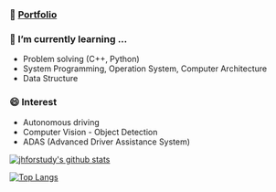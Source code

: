 <!--
**jhforstudy/jhforstudy** is a ✨ _special_ ✨ repository because its `README.md` (this file) appears on your GitHub profile.

Here are some ideas to get you started:

- 🔭 I’m currently working on ...
- 🌱 I’m currently learning ...
- 👯 I’m looking to collaborate on ...
- 🤔 I’m looking for help with ...
- 💬 Ask me about ...
- 📫 How to reach me: ...
- 😄 Pronouns: ...
- ⚡ Fun fact: ...
-->

### 🔭 [Portfolio](https://jhforstudy.notion.site/Portfolio-of-Me-2ffe6bec76f449038c0e11a85a96b68c)
### 🌱 I’m currently learning ...
- Problem solving (C++, Python)
- System Programming, Operation System, Computer Architecture
- Data Structure
### 😄 Interest
- Autonomous driving
- Computer Vision - Object Detection
- ADAS (Advanced Driver Assistance System)

[![jhforstudy's github stats](https://github-readme-stats.vercel.app/api?username=jhforstudy)](https://github.com/anuraghazra/github-readme-stats) 

[![Top Langs](https://github-readme-stats.vercel.app/api/top-langs/?username=jhforstudy&layout=compact)](https://github.com/anuraghazra/github-readme-stats)
